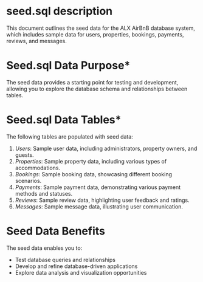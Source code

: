 # seed.sql description

This document outlines the seed data for the ALX AirBnB database system, which includes sample data for users, properties, bookings, payments, reviews, and messages.

# Seed.sql Data Purpose*

The seed data provides a starting point for testing and development, allowing you to explore the database schema and relationships between tables.

# Seed.sql Data Tables*

The following tables are populated with seed data:

1. *Users*: Sample user data, including administrators, property owners, and guests.
2. *Properties*: Sample property data, including various types of accommodations.
3. *Bookings*: Sample booking data, showcasing different booking scenarios.
4. *Payments*: Sample payment data, demonstrating various payment methods and statuses.
5. *Reviews*: Sample review data, highlighting user feedback and ratings.
6. *Messages*: Sample message data, illustrating user communication.

# Seed Data Benefits

The seed data enables you to:

- Test database queries and relationships
- Develop and refine database-driven applications
- Explore data analysis and visualization opportunities

